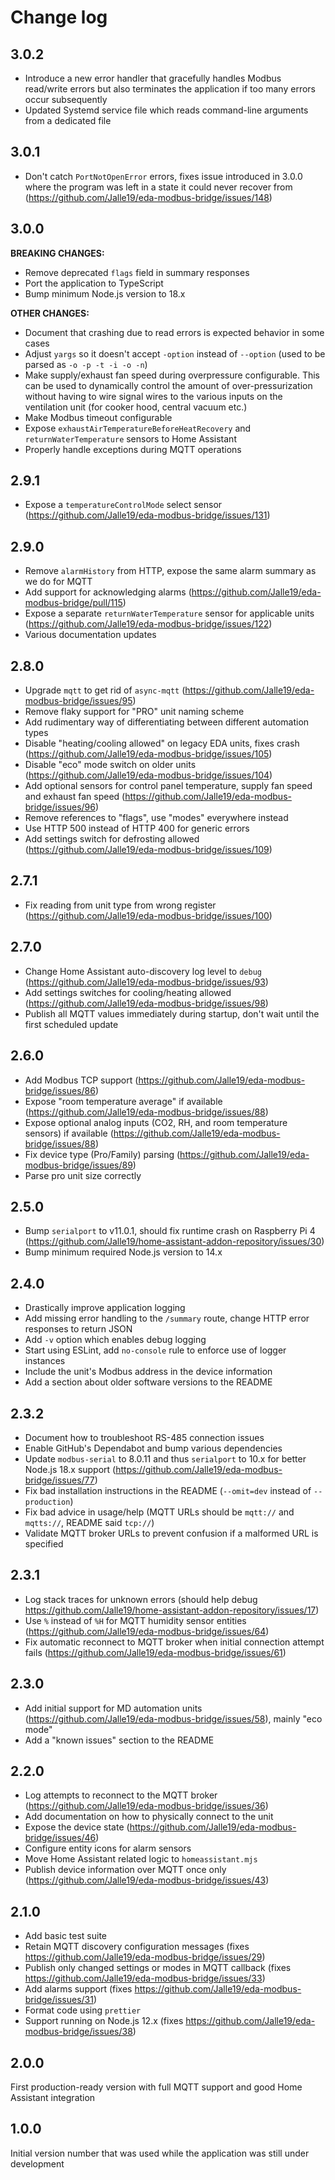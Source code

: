 # Change log

## 3.0.2

* Introduce a new error handler that gracefully handles Modbus read/write errors but also terminates the application 
  if too many errors occur subsequently
* Updated Systemd service file which reads command-line arguments from a dedicated file

## 3.0.1

* Don't catch `PortNotOpenError` errors, fixes issue introduced in 3.0.0 where the program was left in a state it 
  could never recover from (https://github.com/Jalle19/eda-modbus-bridge/issues/148) 

## 3.0.0

**BREAKING CHANGES:**
* Remove deprecated `flags` field in summary responses
* Port the application to TypeScript
* Bump minimum Node.js version to 18.x

**OTHER CHANGES:**
* Document that crashing due to read errors is expected behavior in some cases
* Adjust `yargs` so it doesn't accept `-option` instead of `--option` (used to be parsed as `-o -p -t -i -o -n`)
* Make supply/exhaust fan speed during overpressure configurable. This can be used to dynamically control the amount of 
  over-pressurization without having to wire signal wires to the various inputs on the ventilation unit (for cooker 
  hood, central vacuum etc.)
* Make Modbus timeout configurable
* Expose `exhaustAirTemperatureBeforeHeatRecovery` and `returnWaterTemperature` sensors to Home Assistant
* Properly handle exceptions during MQTT operations

## 2.9.1

* Expose a `temperatureControlMode` select sensor (https://github.com/Jalle19/eda-modbus-bridge/issues/131)

## 2.9.0

* Remove `alarmHistory` from HTTP, expose the same alarm summary as we do for MQTT
* Add support for acknowledging alarms (https://github.com/Jalle19/eda-modbus-bridge/pull/115)
* Expose a separate `returnWaterTemperature` sensor for applicable units (https://github.com/Jalle19/eda-modbus-bridge/issues/122)
* Various documentation updates

## 2.8.0

* Upgrade `mqtt` to get rid of `async-mqtt` (https://github.com/Jalle19/eda-modbus-bridge/issues/95)
* Remove flaky support for "PRO" unit naming scheme
* Add rudimentary way of differentiating between different automation types
* Disable "heating/cooling allowed" on legacy EDA units, fixes crash (https://github.com/Jalle19/eda-modbus-bridge/issues/105)
* Disable "eco" mode switch on older units (https://github.com/Jalle19/eda-modbus-bridge/issues/104)
* Add optional sensors for control panel temperature, supply fan speed and exhaust fan speed (https://github.com/Jalle19/eda-modbus-bridge/issues/96)
* Remove references to "flags", use "modes" everywhere instead
* Use HTTP 500 instead of HTTP 400 for generic errors
* Add settings switch for defrosting allowed (https://github.com/Jalle19/eda-modbus-bridge/issues/109)

## 2.7.1

* Fix reading from unit type from wrong register (https://github.com/Jalle19/eda-modbus-bridge/issues/100)

## 2.7.0

* Change Home Assistant auto-discovery log level to `debug` (https://github.com/Jalle19/eda-modbus-bridge/issues/93)
* Add settings switches for cooling/heating allowed (https://github.com/Jalle19/eda-modbus-bridge/issues/98)
* Publish all MQTT values immediately during startup, don't wait until the first scheduled update

## 2.6.0

* Add Modbus TCP support (https://github.com/Jalle19/eda-modbus-bridge/issues/86)
* Expose "room temperature average" if available (https://github.com/Jalle19/eda-modbus-bridge/issues/88)
* Expose optional analog inputs (CO2, RH, and room temperature sensors) if available (https://github.com/Jalle19/eda-modbus-bridge/issues/88)
* Fix device type (Pro/Family) parsing (https://github.com/Jalle19/eda-modbus-bridge/issues/89)
* Parse pro unit size correctly

## 2.5.0

* Bump `serialport` to v11.0.1, should fix runtime crash on Raspberry Pi 4 (https://github.com/Jalle19/home-assistant-addon-repository/issues/30)
* Bump minimum required Node.js version to 14.x

## 2.4.0

* Drastically improve application logging
* Add missing error handling to the `/summary` route, change HTTP error responses to return JSON
* Add `-v` option which enables debug logging
* Start using ESLint, add `no-console` rule to enforce use of logger instances
* Include the unit's Modbus address in the device information
* Add a section about older software versions to the README

## 2.3.2

* Document how to troubleshoot RS-485 connection issues
* Enable GitHub's Dependabot and bump various dependencies
* Update `modbus-serial` to 8.0.11 and thus `serialport` to 10.x for better Node.js 18.x support (https://github.com/Jalle19/eda-modbus-bridge/issues/77)
* Fix bad installation instructions in the README (`--omit=dev` instead of `--production`)
* Fix bad advice in usage/help (MQTT URLs should be `mqtt://` and `mqtts://`, README said `tcp://`)
* Validate MQTT broker URLs to prevent confusion if a malformed URL is specified

## 2.3.1

* Log stack traces for unknown errors (should help debug https://github.com/Jalle19/home-assistant-addon-repository/issues/17)
* Use `%` instead of `%H` for MQTT humidity sensor entities (https://github.com/Jalle19/eda-modbus-bridge/issues/64)
* Fix automatic reconnect to MQTT broker when initial connection attempt fails (https://github.com/Jalle19/eda-modbus-bridge/issues/61)

## 2.3.0

* Add initial support for MD automation units (https://github.com/Jalle19/eda-modbus-bridge/issues/58), mainly "eco mode"
* Add a "known issues" section to the README

## 2.2.0

* Log attempts to reconnect to the MQTT broker (https://github.com/Jalle19/eda-modbus-bridge/issues/36)
* Add documentation on how to physically connect to the unit
* Expose the device state (https://github.com/Jalle19/eda-modbus-bridge/issues/46)
* Configure entity icons for alarm sensors
* Move Home Assistant related logic to `homeassistant.mjs`
* Publish device information over MQTT once only (https://github.com/Jalle19/eda-modbus-bridge/issues/43)

## 2.1.0

* Add basic test suite
* Retain MQTT discovery configuration messages (fixes https://github.com/Jalle19/eda-modbus-bridge/issues/29)
* Publish only changed settings or modes in MQTT callback (fixes https://github.com/Jalle19/eda-modbus-bridge/issues/33)
* Add alarms support (fixes https://github.com/Jalle19/eda-modbus-bridge/issues/31)
* Format code using `prettier`
* Support running on Node.js 12.x (fixes https://github.com/Jalle19/eda-modbus-bridge/issues/38)

## 2.0.0

First production-ready version with full MQTT support and good Home Assistant integration

## 1.0.0

Initial version number that was used while the application was still under development
